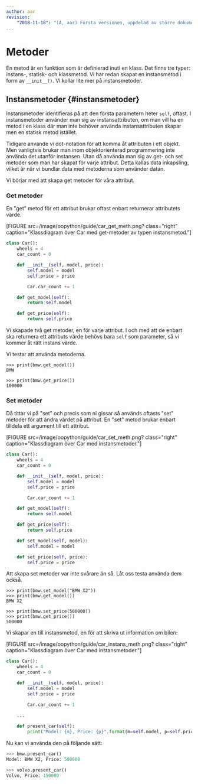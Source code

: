 ```yaml
---
author: aar
revision:
    "2018-11-18": "(A, aar) Första versionen, uppdelad av större dokument."
...
```

Metoder
==================================

En metod är en funktion som är definierad inuti en klass. Det finns tre typer: instans-, statisk- och klassmetod. Vi har redan skapat en instansmetod i form av `__init__()`. Vi kollar lite mer på instansmetoder.



Instansmetoder {#instansmetoder}
----------------------------------

Instansmetoder identifieras på att den första parametern heter `self`, oftast. I instansmetoder använder man sig av instansattributen, om man vill ha en metod i en klass där man inte behöver använda instansattributen skapar men en statisk metod istället.

Tidigare använde vi dot-notation för att komma åt attributen i ett objekt. Men vanligtvis brukar man inom objektorienterad programmering inte använda det utanför instansen. Utan då använda man sig av get- och set metoder som man har skapat för varje attribut. Detta kallas data inkapsling, vilket är när vi bundlar data med metoderna som använder datan.

Vi börjar med att skapa get metoder för våra attribut.



### Get metoder 

En "get" metod för ett attribut brukar oftast enbart returnerar attributets värde. 

[FIGURE src=/image/oopython/guide/car_get_meth.png? class="right" caption="Klassdiagram över Car med get-metoder av typen instansmetod."]

```python
class Car():
    wheels = 4
    car_count = 0

    def __init__(self, model, price):
        self.model = model
        self.price = price

        Car.car_count += 1

    def get_model(self):
        return self.model

    def get_price(self):
        return self.price
```

Vi skapade två get metoder, en för varje attribut. I och med att de enbart ska returnera ett attributs värde behövs bara `self` som parameter, så vi kommer åt rätt instans värde.

Vi testar att använda metoderna.

```
>>> print(bmw.get_model())
BMW

>>> print(bmw.get_price())
100000
```



### Set metoder 

Då tittar vi på "set" och precis som ni gissar så används oftasts "set" metoder för att ändra värdet på attribut. En "set" metod brukar enbart tilldela ett argument till ett attribut.

[FIGURE src=/image/oopython/guide/car_set_meth.png? class="right" caption="Klassdiagram över Car med instansmetoder."]

```python
class Car():
    wheels = 4
    car_count = 0

    def __init__(self, model, price):
        self.model = model
        self.price = price

        Car.car_count += 1

    def get_model(self):
        return self.model

    def get_price(self):
        return self.price

    def set_model(self, model):
        self.model = model

    def set_price(self, price):
        self.price = price
```

Att skapa set metoder var inte svårare än så. Låt oss testa använda dem också.

```
>>> print(bmw.set_model("BMW X2"))
>>> print(bmw.get_model())
BMW X2

>>> print(bmw.set_price(500000))
>>> print(bmw.get_price())
500000
```

Vi skapar en till instansmetod, en för att skriva ut information om bilen:

[FIGURE src=/image/oopython/guide/car_instans_meth.png? class="right" caption="Klassdiagram över Car med instansmetoder."]

```python
class Car():
    wheels = 4
    car_count = 0

    def __init__(self, model, price):
        self.model = model
        self.price = price

        Car.car_count += 1

    ...
    
    def present_car(self):
        print("Model: {m}, Price: {p}".format(m=self.model, p=self.price))
```

Nu kan vi använda den på följande sätt:

```python
>>> bmw.present_car()
Model: BMW X2, Price: 500000

>>> volvo.present_car()
Volvo, Price: 150000
```
